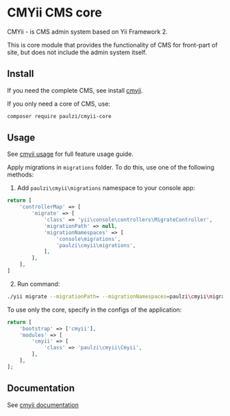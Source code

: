 # CMYii CMS core

CMYii - is CMS admin system based on Yii Framework 2.

This is core module that provides the functionality of CMS for front-part of site, but does not include the admin system itself.  

## Install

If you need the complete CMS, see install [cmyii](https://github.com/paulzi/cmyii#install).

If you only need a core of CMS, use:

```bash
composer require paulzi/cmyii-core
```

## Usage

See [cmyii usage](https://github.com/paulzi/cmyii#usage) for full feature usage guide.

Apply migrations in `migrations` folder. To do this, use one of the following methods:

1) Add `paulzi\cmyii\migrations` namespace to your console app:

```php
return [
    'controllerMap' => [
        'migrate' => [
            'class' => 'yii\console\controllers\MigrateController',
            'migrationPath' => null,
            'migrationNamespaces' => [
                'console\migrations',
                'paulzi\cmyii\migrations',
            ],
        ],
    ],
]
```

2) Run command:

```bash
./yii migrate --migrationPath= --migrationNamespaces=paulzi\cmyii\migrations
```

To use only the core, specify in the configs of the application:

```php
return [
    'bootstrap' => ['cmyii'],
    'modules' => [
        'cmyii' => [
            'class' => 'paulzi\cmyii\Cmyii',
        ],
    ],
];
```

## Documentation

See [cmyii documentation](https://github.com/paulzi/cmyii#documentation)